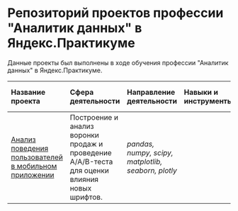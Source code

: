# Репозиторий проектов профессии "Аналитик данных" в Яндекс.Практикуме

Данные проекты был выполнены в ходе обучения профессии "Аналитик данных" в Яндекс.Практикуме.  


| Название проекта | Сфера деятельности | Направление деятельности | Навыки и инструменты | Задачи проекта | Описание проекта | Ключевые слова проекта | 
| :---------------------- | :---------------------- | :---------------------- | :---------------------- | :---------------------- | :---------------------- | :---------------------- |
| [Анализ поведения пользователей в мобильном приложении](ab_test/food_app_ab_test.ipynb) | Построение и анализ воронки продаж и проведение A/A/B-теста для оценки влияния новых шрифтов. | *pandas, numpy, scipy, matplotlib, seaborn, plotly* |
